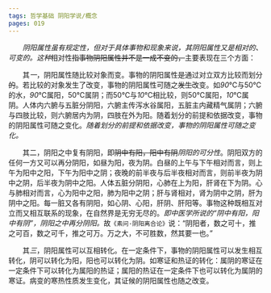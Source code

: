 ```yaml
---
tags: 哲学基础 阴阳学说/概念
pages: 019
---
```

&emsp;&emsp;<dfn color="e47b7f">阴阳属性虽有规定性，但对于具体事物和现象来说，其阴阳属性又是相对的、可变的。这种</dfn>相对性~~指事物阴阳属性并不是一成不变的，~~主要表现在三个方面：

&emsp;&emsp;其<dfn color="e47b7f">一</dfn>，阴阳属性随比较对象而变。事物的阴阳属性~~是~~通过对立双方比较而划分~~的~~。若比较的对象发生了改变，事物的阴阳属性可随之~~发生~~改变。如<dfn color="e47b7f">90</dfn>℃与50℃的水，<dfn color="e47b7f">90</dfn>℃属阳，50℃属阴；而50℃与<dfn color="e47b7f">10</dfn>℃相比较，则50℃属阳，<dfn color="e47b7f">10</dfn>℃属阴。人体内六腑与五脏分阴阳，六腑主传泻水谷属阳，五脏主内藏精气属阴；六腑与四肢比较，则六腑居内为阴，四肢在外为阳。随着划分的前提和依据改变，事物的阴阳属性可随之变化。<dfn color="e47b7f">随着划分的前提和依据改变，事物的阴阳属性可随之变化。</dfn>

&emsp;&emsp;其二，阴阳之中复有阴阳，即~~阴中有阳，阳中有阴~~<dfn color="e47b7f">阴阳的可分性</dfn>。阴阳双方的任何一方又可以再分阴阳，如昼为阳，夜为阴。白昼的上午与下午相对而言，则上午为阳中之阳，下午为阳中之阴；夜晚的前半夜与后半夜相对而言，则前半夜为阴中之阴，后半夜为阴中之阳。人体五脏分阴阳，心肺在上为阳，肝肾在下为阴。心与肺相对而言，心为阳中之阳，肺为阳中之阴；肝与肾相对，肾为阴中之阴，肝为阴中之阳。每一脏又各有阴阳，如心阴、心阳，肝阴、肝阳等。事物这种既相互对立而又相互联系的现象，在自然界是无穷无尽的。<dfn color="e47b7f">即中医学所说的“阴中有阳，阳中有阴”，阴阳之中再分阴阳。</dfn>故`《素问·阴阳离合论》`说：“阴阳者，数之可十，推之可百，数之可千，推之可万。万之大，不可胜数，然其要一也。”

&emsp;&emsp;其<dfn color="e47b7f">三</dfn>，阴阳属性可以互相转化。在一定条件下，事物的阴阳属性可以发生相互转化，阴可以转化为阳，阳也可以转化为阴。如寒证和热证的转化：属阴的寒证在一定条件下可以转化为属阳的热证；属阳的热证在一定条件下也可以转化为属阴的寒证。病变的寒热性质发生变化，其证候的阴阳属性也随之改变。